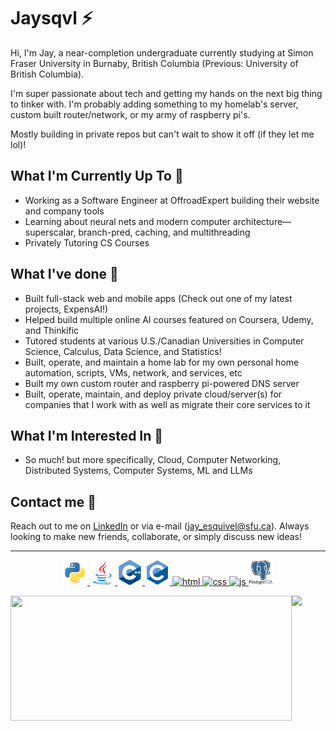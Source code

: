 # Jaysqvl ⚡

Hi, I'm Jay, a near-completion undergraduate currently studying at Simon Fraser University in Burnaby, British Columbia (Previous: University of British Columbia).

I'm super passionate about tech and getting my hands on the next big thing to tinker with. I'm probably adding something to my homelab's server, custom built router/network, or my army of raspberry pi's.

Mostly building in private repos but can't wait to show it off (if they let me lol)!

## What I'm Currently Up To 👷

- Working as a Software Engineer at OffroadExpert building their website and company tools
- Learning about neural nets and modern computer architecture—superscalar, branch-pred, caching, and multithreading
- Privately Tutoring CS Courses

## What I've done 🐣

- Built full-stack web and mobile apps (Check out one of my latest projects, ExpensAI!)
- Helped build multiple online AI courses featured on Coursera, Udemy, and Thinkific
- Tutored students at various U.S./Canadian Universities in Computer Science, Calculus, Data Science, and Statistics!
- Built, operate, and maintain a home lab for my own personal home automation, scripts, VMs, network, and services, etc
- Built my own custom router and raspberry pi-powered DNS server
- Built, operate, maintain, and deploy private cloud/server(s) for companies that I work with as well as migrate their core services to it

## What I'm Interested In 🏢

- So much! but more specifically, Cloud, Computer Networking, Distributed Systems, Computer Systems, ML and LLMs

## Contact me 📠

Reach out to me on [LinkedIn](https://www.linkedin.com/in/jaysqvl/) or via e-mail (jay_esquivel@sfu.ca). Always looking to make new friends, collaborate, or simply discuss new ideas!

---

<p align="center">
<a href="https://www.python.org" target="_blank" rel="noreferrer"> <img src="https://raw.githubusercontent.com/devicons/devicon/master/icons/python/python-original.svg" alt="python" width="40" height="40"/> </a> 
<a href="https://www.java.com" target="_blank" rel="noreferrer"> <img src="https://raw.githubusercontent.com/devicons/devicon/master/icons/java/java-original.svg" alt="java" width="40" height="40"/> </a>
<a href="https://www.w3schools.com/cpp/" target="_blank" rel="noreferrer"> <img src="https://raw.githubusercontent.com/devicons/devicon/master/icons/cplusplus/cplusplus-original.svg" alt="cplusplus" width="40" height="40"/> </a>
<a href="https://www.cprogramming.com/" target="_blank" rel="noreferrer"> <img src="https://raw.githubusercontent.com/devicons/devicon/master/icons/c/c-original.svg" alt="c" width="40" height="40"/> </a>
<a href="https://html.spec.whatwg.org/multipage/" target="_blank" rel="noreferrer"> <img src="https://cdn.jsdelivr.net/gh/devicons/devicon/icons/html5/html5-original-wordmark.svg" alt="html" width="40" height="40"/> </a> 
<a href="https://www.w3.org/Style/CSS/Overview.en.html" target="_blank" rel="noreferrer"> <img src="https://cdn.jsdelivr.net/gh/devicons/devicon/icons/css3/css3-original-wordmark.svg" alt="css" width="40" height="40"/> </a> 
<a href="https://www.javascript.com/" target="_blank" rel="noreferrer"> <img src="https://cdn.jsdelivr.net/gh/devicons/devicon/icons/javascript/javascript-original.svg" alt="js" width="40" height="40"/> </a>
<a href="https://www.postgresql.org" target="_blank" rel="noreferrer"> <img src="https://raw.githubusercontent.com/devicons/devicon/master/icons/postgresql/postgresql-original-wordmark.svg" alt="postgresql" width="40" height="40"/> </a> </p>

<div style="display: flex; flex-direction: row;" align="center">
 <img class="img" src="https://github-readme-stats-liard-sigma.vercel.app/api?username=jaysqvl&custom_title=Jays&nbsp;Activity&show_icons=true&count_private=true&theme=dark" width="450" height="200"/>
 <img class="img" src="https://github-readme-stats-liard-sigma.vercel.app/api/top-langs/?username=jaysqvl&hide_title=true&theme=dark&langs_count=10&layout=compact&exclude_repo=cs221,cs213" />
</div>
